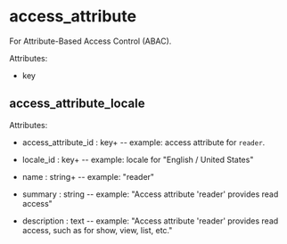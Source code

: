 # access_attribute

For Attribute-Based Access Control (ABAC).

Attributes:

* key


## access_attribute_locale

Attributes:

* access_attribute_id : key+ -- example: access attribute for `reader`.

* locale_id : key+ -- example: locale for "English / United States"

* name : string+ -- example: "reader"

* summary : string -- example: "Access attribute 'reader' provides read access"

* description : text -- example: "Access attribute 'reader' provides read access, such as for show, view, list, etc."
